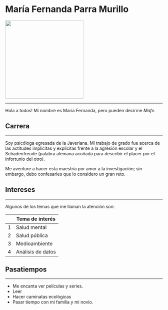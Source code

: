 # María Fernanda Parra Murillo

<img src="https://i1.wp.com/cerebrosocial.com/wp-content/uploads/2018/02/photo_2018-02-25_20-42-56.jpg?resize=640%2C640&ssl=1" width="250" height="250" />
<hr/>

Hola a todos!
Mi nombre es María Fernanda, pero pueden decirme *Mafe*.

## Carrera
_____________________________________________________________________________
Soy psicóloga egresada de la Javeriana. Mi trabajo de grado fue acerca de las actitudes implicitas y explicitas frente a la agresión escolar y el Schadenfreude (palabra alemana acuñada para describir el placer por el infortunio del otro).

Me aventure a hacer esta maestría por amor a la investigación; sin embargo, debo confesarles que lo considero un gran reto. 

## Intereses
___________________________________________________________________________
Algunos de los temas que me llaman la atención son:

| | Tema de interés |
| ------ | ------ |
| 1 | Salud mental  |
| 2 | Salud pública |
| 3 | Medioambiente |
| 4 | Análisis de datos |

## Pasatiempos
______________________________________________________________________________
  - Me encanta ver películas y series.
  - Leer
  - Hacer caminatas ecológicas 
  - Pasar tiempo con mi familia y mi novio.

